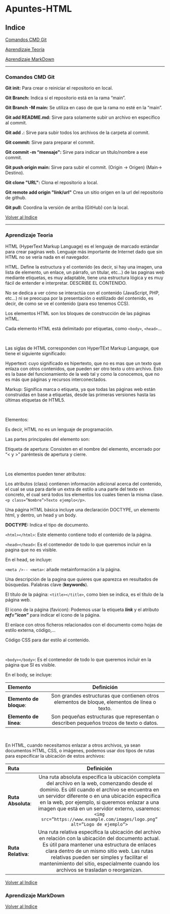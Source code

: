 # Apuntes-HTML

## Indice

[Comandos CMD Git](#comandos-cmd-git)

[Aprendizaje Teoría](#aprendizaje-teoria)

[Aprendizaje MarkDown](#aprendizaje-markdown)

<hr>

### Comandos CMD Git

**Git init:** Para crear o reiniciar el repositorio en local.

**Git Branch:** Indica si el repositorio está en la rama “main”.

**Git Branch -M main:** Se utiliza en caso de que la rama no esté en la “main”.

**Git add README.md:** Sirve para solamente subir un archivo en específico al commit.

**Git add .:** Sirve para subir todos los archivos de la carpeta al commit.

**Git commit:** Sirve para preparar el commit.

**Git commit -m “mensaje":** Sirve para indicar un título/nombre a ese commit.

**Git push origin main:** Sirve para subir el commit. (Origin -> Origen) (Main-> Destino).

**Git clone "URL":** Clona el repositorio a local.

**Git remote add origin "link/url"** Crea un sitio origen en la url del repositorio de github.

**Git pull:** Coordina la versión de arriba (GitHub) con la local.

[Volver al Indice](#indice)

<hr>

### Aprendizaje Teoria

HTML (HyperText Markup Language) es el lenguaje de marcado estándar para crear paginas web. Lenguaje más importante de Internet dado que sin HTML no se vería nada en el navegador.

HTML. Define la estructura y el contenido (es decir, si hay una imagen, una lista de elemento, un enlace, un párrafo, un titular, etc…) de las paginas web mediante etiquetas, es muy adaptable, tiene una estructura lógica y es muy fácil de entender e interpretar. DESCRIBE EL CONTENIDO.

No se dedica a ver cómo se interactúa con el contenido (JavaScript, PHP, etc…) ni se preocupa por la presentación o estilizado del contenido, es decir, de como se ve el contenido (para eso tenemos CCS).

Los elementos HTML son los bloques de construcción de las páginas HTML.

Cada elemento HTML está delimitado por etiquetas, como ``<body>``, ``<head>``...

<br>

Las siglas de HTML corresponden con HyperTExt Markup Language, que tiene el siguiente significado:

Hypertext: cuyo significado es hipertexto, que no es mas que un texto que enlaza con otros contenidos, que pueden ser otro texto u otro archivo. Esto es la base del funcionamiento de la web tal y como la conocemos, que no es más que páginas y recursos interconectados.

Markup: Significa marca o etiqueta, ya que todas las páginas web están construidas en base a etiquetas, desde las primeras versiones hasta las últimas etiquetas de HTML5.

<br>

Elementos:

Es decir, HTML no es un lenguaje de programación.

Las partes principales del elemento son:

Etiqueta de apertura: Consisten en el nombre del elemento, encerrado por “< y >” paréntesis de apertura y cierre.

<br>

Los elementos pueden tener atributos:

Los atributos (class) contienen información adicional acerca del contenido, el cual se usa para darle un extra de estilo a una parte del texto en concreto, el cual será todos los elementos los cuales tienen la misma clase.
``<p class=”Nombre”>Texto ejemplo</p>``.

Una página HTML básica incluye una declaración DOCTYPE, un elemento html, y dentro, un head y un body.

**DOCTYPE:** Indica el tipo de documento.

``<html></html>``: Este elemento contiene todo el contenido de la página.

``<head></head>``: Es el contenedor de todo lo que queremos incluir en la pagina que no es visible.

En el head, se incluye:

``<meta />-- <meta>``: añade metainformación a la página.

Una descripción de la pagina que quieres que aparezca en resultados de búsquedas.
Palabras clave (**keywords**).

El título de la página: ``<title></title>``, como bien se indica, es el título de la página web.

El icono de la página (favicon): Podemos usar la etiqueta **_link_** y el atributo **_ref=”icon”_** para indicar el icono de la página.

El enlace con otros ficheros relacionados con el documento como hojas de estilo externa, código,…

Código CSS para dar estilo al contenido.

<br>

``<body></body>``: Es el contenedor de todo lo que queremos incluir en la página que SI es visible.

En el body, se incluye:

| Elemento | Definición |
|:----------|:-------------:|
| **Elemento de bloque**:  | Son grandes estructuras que contienen otros elementos de bloque, elementos de línea o texto. |
| **Elemento de línea**: | Son pequeñas estructuras que representan o describen pequeños trozos de texto o datos. |

<br>

En HTML, cuando necesitamos enlazar a otros archivos, ya sean documentos HTML, CSS, o imágenes, podemos usar dos tipos de rutas para especificar la ubicación de estos archivos:

| Ruta | Definición |
|:----------|:-------------:|
| **Ruta Absoluta**:  | Una ruta absoluta especifica la ubicación completa del archivo en la web, comenzando desde el dominio. Es útil cuando el archivo se encuentra en un servidor diferente o en una ubicación especifica en la web, por ejemplo, si queremos enlazar a una imagen que está en un servidor externo, usaremos: ``<img src=”https://www.example.com/images/logo.png” alt=”Logo de ejemplo”>`` |
| **Ruta Relativa**: | Una ruta relativa especifica la ubicación del archivo en relación con la ubicación del documento actual. Es útil para mantener una estructura de enlaces clara dentro de un mismo sitio web. Las rutas relativas pueden ser simples y facilitar el mantenimiento del sitio, especialmente cuando los archivos se trasladan o reorganizan. |

[Volver al Indice](#indice)

### Aprendizaje MarkDown



[Volver al Indice](#indice)